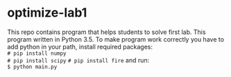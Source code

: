 # optimize-lab1

This repo contains program that helps students to solve first lab.
This program written in Python 3.5.
To make program work correctly you have to add python in your path, install required packages:  
`# pip install numpy`  
`# pip install scipy` 
`# pip install fire`
 and run:  
`$ python main.py`
